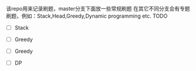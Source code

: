 该repo用来记录刷题，master分支下面放一些常规刷题 在其它不同分支会有专题刷题，例如：Stack,Head,Greedy,Dynamic programming etc.
TODO
- [ ] Stack
- [ ] Greedy
- [ ] Greedy
- [ ]  DP
 
 
 
